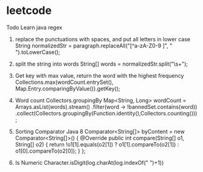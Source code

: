 # leetcode

Todo
Learn java regex

 1. replace the punctuations with spaces, and put all letters in lower case
 String normalizedStr = paragraph.replaceAll("[^a-zA-Z0-9 ]", " ").toLowerCase();
 
 2. split the string into words
 String[] words = normalizedStr.split("\\s+");
 
 3. Get key with max value, return the word with the highest frequency
 Collections.max(wordCount.entrySet(), Map.Entry.comparingByValue()).getKey();

 4. Word count Collectors.groupingBy
    Map<String, Long> wordCount = Arrays.asList(words).stream()
    .filter(word -> !bannedSet.contains(word))
    .collect(Collectors.groupingBy(Function.identity(),Collectors.counting()));
 5. Sorting Comparator Java 8
    Comparator<String[]> byContent = new Comparator<String[]>() {
    @Override
    public int compare(String[] o1, String[] o2) {
      return !o1[1].equals(o2[1]) ?  o1[1].compareTo(o2[1]) : o1[0].compareTo(o2[0]);
    }
    };
 6. Is Numeric 
     Character.isDigit(log.charAt(log.indexOf(" ")+1))